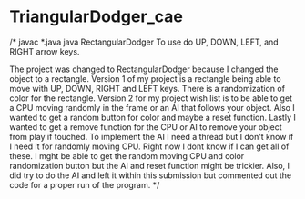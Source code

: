 # TriangularDodger_cae
/*
javac *.java
java RectangularDodger
To use do UP, DOWN, LEFT, and RIGHT arrow keys.

The project was changed to RectangularDodger because I changed the object to a rectangle.
Version 1 of my project is a rectangle being able to move with
UP, DOWN, RIGHT and LEFT keys.
There is a randomization of color for the rectangle.
Version 2 for my project wish list is to be able to get a CPU moving randomly in the frame or an AI that follows your object.
Also I wanted to get a random button for color and maybe a reset function.
Lastly I wanted to get a remove function for the CPU or AI to remove your object from play if touched. To implement the AI I need a thread but I don't know if I need it for randomly moving CPU.
Right now I dont know if I can get all of these. I mght be able to get the random moving CPU and color randomization button but the AI and reset function might be trickier.
Also, I did try to do the AI and left it within this submission but commented out the code for a proper run of the program.
*/